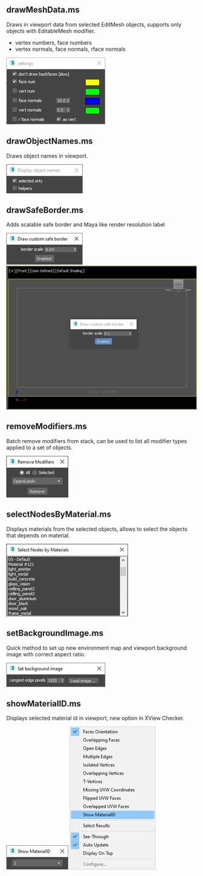 


drawMeshData.ms
---
Draws in viewport data from selected EditMesh objects, supports only objects with EditableMesh modifier.
+ vertex numbers, face numbers
+ vertex normals, face normals, rface normals

![](previews/drawMeshData.jpg)



drawObjectNames.ms
---
Draws object names in viewport.

![](previews/drawObjectNames.jpg)



drawSafeBorder.ms
---
Adds scalable safe border and Maya like render resolution label

![](previews/drawSafeBorder.jpg)
![](previews/drawSafeBorder_view.jpg)


removeModifiers.ms
---
Batch remove modifiers from stack, can be used to list all modifier types applied to a set of objects.

![](previews/removeModifiers.jpg)



selectNodesByMaterial.ms
---
Displays materials from the selected objects, allows to select the objects that depends on material.

![](previews/selectNodesByMaterial.jpg)



setBackgroundImage.ms
---
Quick method to set up new environment map and viewport background image with correct aspect ratio.

![](previews/setBackgroundImage.jpg)



showMaterialID.ms
---
Displays selected material id in viewport, new option in XView Checker.

![](previews/showMaterialID.jpg)
![](previews/showMaterialID_Xview.jpg)

